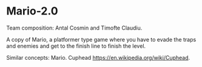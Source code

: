 # Mario-2.0
Team composition: Antal Cosmin and Timofte Claudiu.

A copy of Mario, a platformer type game where you have to evade the traps and enemies and get to the finish line to finish the level.

Similar concepts: Mario.
                  Cuphead https://en.wikipedia.org/wiki/Cuphead.
                  


